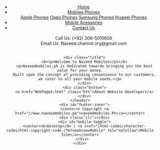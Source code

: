 # <!DOCTYPE html>
<html>
<head>
	<title>Naveed Mobiles Centre</title>
	<link  rel="shortct icon" href="title.png">
	<link rel="stylesheet" type="text/css" href="pagestyle.css">
</head>
<body>
	<header>
		<ul>
  <li class="active"><a href="WebPage.html">Home</a></li>
  <li class="dropdown">
    <a href="javascript:void(0)" class="dropbtn">Mobiles Phones</a>
    <div class="dropdown-content">
      <a href="WebPage2.html">Apple Phones</a>
      <a href="WebPage3.html">Oppo Phones</a>
      <a href="webpage5.html">Sumsung Phones</a>
	  <a href="webpage6.html">Huawei Phones</a>
    </div>
	
  <li><a href="webpage12.html">Mobile Acessories</a></li>
  <li><a href="webpage4.html">Contact Us</a></li><br>
  <div class="phone">Call Us: (+92) 306-5010656</div>
  <div class="e-mail">Email Us: Naveed.chemist.org@gmail.com</div><br>
  
</ul>
		</div>
		
		<div class="title">
		<b><p>Welcome to Naveed Mobiles</p></b>
		<p>Naveedmobiles.pk is dedicated towards bringing you the best value for your money.
		Built upon the concept of providing convenience to our customers, we cater to all your mobile needs.</p>
		</div>
		<div class="button">
		<a href="WebPage4.html" class="btn">About Website Developer</a>
		</div>
	</header>
		<div id="footer-inner">
		<center>© Copyright <a href="//www.naveedmobiles.pk">naveedmobiles.Pk</a></center>
		<div class="clr"></div>
		<div id="mobile-toggle">
		<center><b>Desktop</b> | <a href="/html-codes/character-codes/html-copyright-code.cfm?newView=Mobile" rel="nofollow">Mobile Site</a></center>
		</div>	
	</div>
</body>
</html>
